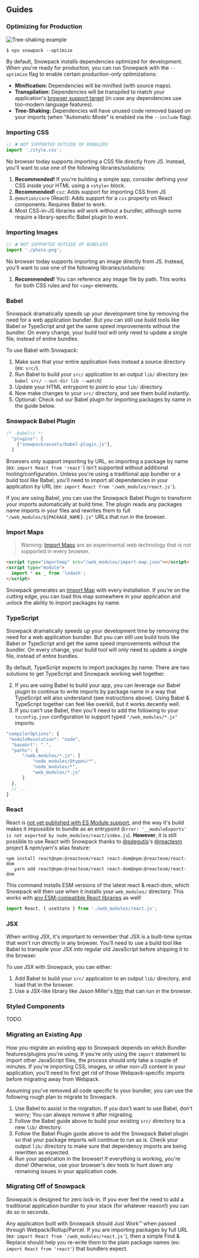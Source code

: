 ## Guides

### Optimizing for Production

![Tree-shaking example](/img/treeshaking.jpg)

```
$ npx snowpack --optimize
```

By default, Snowpack installs dependencies optimized for development. When you're ready for production, you can run Snowpack with the `--optimize` flag to enable certain production-only optimizations:

- **Minification:** Dependencies will be minified (with source maps).
- **Transpilation:** Dependencies will be transpiled to match your application's [browser support target](#customize-browser-support) (in case any dependencies use too-modern language features).
- **Tree-Shaking:** Dependencies will have unused code removed based on your imports (when "Automatic Mode" is enabled via the `--include` flag).


### Importing CSS

```js
// ✘ NOT SUPPORTED OUTSIDE OF BUNDLERS
import './style.css';
```

No browser today supports importing a CSS file directly from JS. Instead, you'll want to use one of the following libraries/solutions:

1. **Recommended!** If you're building a simple app, consider defining your CSS inside your HTML using a `<style>` block.
2. **Recommended!** `csz`: Adds support for importing CSS from JS
3. `@emotion/core` (React): Adds support for a `css` property on React components. Requires Babel to work.
4. Most CSS-in-JS libraries will work without a bundler, although some require a library-specific Babel plugin to work.

### Importing Images 

```js
// ✘ NOT SUPPORTED OUTSIDE OF BUNDLERS
import './photo.png';
```

No browser today supports importing an image directly from JS. Instead, you'll want to use one of the following libraries/solutions:

1. **Recommended!** You can reference any image file by path. This works for both CSS rules and for `<img>` elements.



### Babel

Snowpack dramatically speeds up your development time by removing the need for a web application bundler. But you can still use build tools like Babel or TypeScript and get the same speed improvements without the bundler. On every change, your build tool will only need to update a single file, instead of entire bundles.

To use Babel with Snowpack:

1. Make sure that your entire application lives instead a source directory (ex: `src/`). 
2. Run Babel to build your `src/` application to an output `lib/` directory (ex: `babel src/ --out-dir lib --watch`)
3. Update your HTML entrypoint to point to your `lib/` directory.
4. Now make changes to your `src/` directory, and see them build instantly.
5. Optional: Check out our Babel plugin for importing packages by name in the guide below.

### Snowpack Babel Plugin

``` js
/* .babelrc */
  "plugins": [
    ["snowpack/assets/babel-plugin.js"],
  ]
```

Browsers only support importing by URL, so importing a package by name (ex: `import React from 'react'`) isn't supported without additional tooling/configuration. Unless you're using a traditional app bundler or a build tool like Babel, you'll need to import all dependencies in your application by URL (ex: `import React from '/web_modules/react.js'`).

If you are using Babel, you can use the Snowpack Babel Plugin to transform your imports automatically at build time. The plugin reads any packages name imports in your files and rewrites them to full `"/web_modules/${PACKAGE_NAME}.js"` URLs that run in the browser.

### Import Maps

> Warning: [Import Maps](https://github.com/WICG/import-maps) are an experimental web technology that is not supported in every browser. 

```html
<script type="importmap" src="/web_modules/import-map.json"></script>
<script type="module">
  import * as _ from 'lodash';
</script>
```

Snowpack generates an [Import Map](https://github.com/WICG/import-maps) with every installation. If you're on the cutting edge, you can load this map somewhere in your application and unlock the ability to import packages by name.


### TypeScript

Snowpack dramatically speeds up your development time by removing the need for a web application bundler. But you can still use build tools like Babel or TypeScript and get the same speed improvements without the bundler. On every change, your build tool will only need to update a single file, instead of entire bundles.

By default, TypeScript expects to import packages by name. There are two solutions to get TypeScript and Snowpack working well together.

2. If you are using Babel to build your app, you can leverage our Babel plugin to continue to write imports by package name in a way that TypeScript will also understand (see instructions above). Using Babel & TypeScript together can feel like overkill, but it works decently well.
1. If you can't use Babel, then you'll need to add the following to your `tsconfig.json` configuration to support typed `"/web_modules/*.js"` imports:

```js
"compilerOptions": {
 "moduleResolution": "node",
  "baseUrl": ".",
  "paths": {
      "/web_modules/*.js": [
          "node_modules/@types/*",
          "node_modules/*",
          "web_modules/*.js"
      ]
  },
  // ...
}
```


### React

React is [not yet published with ES Module support](https://github.com/facebook/react/issues/11503), and the way it's build makes it impossible to bundle as an entrypoint (`Error: '__moduleExports' is not exported by node_modules/react/index.js`). **However**, it is still possible to use React with Snowpack thanks to [@sdegutis](https://github.com/sdegutis)'s [@reactesm](https://www.npmjs.com/org/reactesm) project & npm/yarn's alias feature:

```
npm install react@npm:@reactesm/react react-dom@npm:@reactesm/react-dom
   yarn add react@npm:@reactesm/react react-dom@npm:@reactesm/react-dom
```

This command installs ESM versions of the latest react & react-dom, which Snowpack will then use when it installs your `web_modules/` directory. This works with [any ESM-compatible React libraries](https://www.pika.dev/search?q=react-) as well!

```js
import React, { useState } from './web_modules/react.js';
```

### JSX

When writing JSX, it's important to remember that JSX is a built-time syntax that won't run directly in any browser. You'll need to use a build tool like Babel to transpile your JSX into regular old JavaScript before shipping it to the browser.

To use JSX with Snowpack, you can either:

1. Add Babel to build your `src/` application to an output `lib/` directory, and load that in the browser.
1. Use a JSX-like library like Jason Miller's [htm](https://github.com/developit/htm) that can run in the browser.

### Styled Components

TODO.

### Migrating an Existing App

How you migrate an existing app to Snowpack depends on which Bundler features/plugins you're using. If you're only using the `import` statement to import other JavaScript files, the process should only take a couple of minutes. If you're importing CSS, images, or other non-JS content in your application, you'll need to first get rid of those Webpack-specific imports before migrating away from Webpack. 

Assuming you've removed all code specific to your bundler, you can use the following rough plan to migrate to Snowpack.

1. Use Babel to assist in the migration. If you don't want to use Babel, don't worry; You can always remove it after migrating.
1. Follow the Babel guide above to build your existing `src/` directory to a new `lib/` directory. 
1. Follow the Babel Plugin guide above to add the Snowpack Babel plugin so that your package imports will continue to run as is. Check your output `lib/` directory to make sure that dependency imports are being rewritten as expected.
1. Run your application in the browser! If everything is working, you're done! Otherwise, use your browser's dev tools to hunt down any remaining issues in your application code.


### Migrating Off of Snowpack

Snowpack is designed for zero lock-in. If you ever feel the need to add a traditional application bundler to your stack (for whatever reason!) you can do so in seconds. 

Any application built with Snowpack should Just Work™️ when passed through Webpack/Rollup/Parcel. If you are importing packages by full URL (ex: `import React from '/web_modules/react.js'`), then a simple Find & Replace should help you re-write them to the plain package names  (ex: `import React from 'react'`) that bundlers expect.
